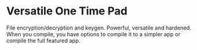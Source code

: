 # Versatile One Time Pad



File encryption/decryption and  keygen. Powerful, versatile and hardened. When you compile, you have options to compile it to a simpler app or compile the full featured app. 
